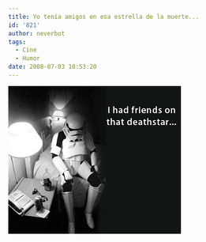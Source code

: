 ```yaml
---
title: Yo tenía amigos en esa estrella de la muerte...
id: '821'
author: neverbot
tags:
  - Cine
  - Humor
date: 2008-07-03 10:53:20
---
```


![I had friends on that Deathstar](./yo-tenia-amigos-en-esa-estrella-de-la-muerte/i_had_friends_on_that_deathstar.jpg "I had friends on that Deathstar")